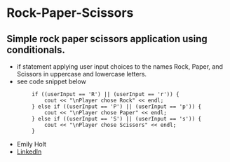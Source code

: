 # Rock-Paper-Scissors

## Simple rock paper scissors application using conditionals.

- if statement applying user input choices to the names Rock, Paper, and Scissors in uppercase and lowercase letters.
- see code snippet below

```
        if ((userInput == 'R') || (userInput == 'r')) {
            cout << "\nPlayer chose Rock" << endl;
        } else if ((userInput == 'P') || (userInput == 'p')) {
            cout << "\nPlayer chose Paper" << endl;
        } else if ((userInput == 'S') || (userInput == 's')) {
            cout << "\nPlayer chose Scissors" << endl;
        }
  ```

- Emily Holt
- [LinkedIn]([https://www.example.com](https://www.linkedin.com/in/emily-holt-bb70b8161/))
